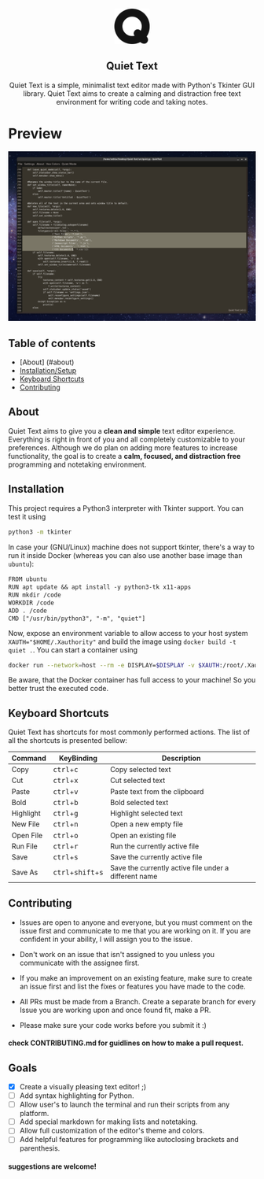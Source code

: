 <p align="center">
    <img src="/images/q.png" alt="Quiet Text logo" width="72" height="72">
  </a>
</p>

<h2 align="center">Quiet Text</h2>

<p align="center">
  Quiet Text is a simple, minimalist text editor made with Python's Tkinter GUI library. Quiet Text aims to create a calming and distraction   free text environment for writing code and taking notes.
</p>


# Preview

<p>
  <img src="images/picture_of_app.png" alt="there should be an image here...">
</p>






## Table of contents
- [About] (#about)
- [Installation/Setup](#installation)
- [Keyboard Shortcuts](#keyboard-shortcuts)
- [Contributing](#contributing)


## About

Quiet Text aims to give you a **clean and simple** text editor experience. Everything is right in front of you and all completely customizable to your preferences. Although we do plan on adding more features to increase functionality, the goal is to create a **calm, focused, and distraction free** programming and notetaking environment. 



## Installation

This project requires a Python3 interpreter with Tkinter support.
You can test it using

```sh
python3 -m tkinter
```

In case your (GNU/Linux) machine does not support tkinter, there's a way to run it inside Docker (whereas you can also use another base image than `ubuntu`):

```
FROM ubuntu
RUN apt update && apt install -y python3-tk x11-apps
RUN mkdir /code
WORKDIR /code
ADD . /code
CMD ["/usr/bin/python3", "-m", "quiet"]
```

Now, expose an environment variable to allow access to your host system `XAUTH="$HOME/.Xauthority"` and build the image using `docker build -t quiet .`.
You can start a container using

```sh
docker run --network=host --rm -e DISPLAY=$DISPLAY -v $XAUTH:/root/.Xauthority quiet
```

Be aware, that the Docker container has full access to your machine! So you better trust the executed code.



## Keyboard Shortcuts
Quiet Text has shortcuts for most commonly performed actions. The list of all the shortcuts is presented bellow:

| Command | KeyBinding | Description |
| ------- | ---------- | ----------- |
| Copy | <kbd>ctrl</kbd>+<kbd>c</kbd> | Copy selected text |
| Cut | <kbd>ctrl</kbd>+<kbd>x</kbd> | Cut selected text |
| Paste | <kbd>ctrl</kbd>+<kbd>v</kbd> | Paste text from the clipboard |
| Bold | <kbd>ctrl</kbd>+<kbd>b</kbd> | Bold selected text |
| Highlight | <kbd>ctrl</kbd>+<kbd>g</kbg> | Highlight selected text |
| New File | <kbd>ctrl</kbd>+<kbd>n</kbd> | Open a new empty file |
| Open File | <kbd>ctrl</kbd>+<kbd>o</kbd> | Open an existing file |
| Run File | <kbd>ctrl</kbd>+<kbd>r</kbd> | Run the currently active file |
| Save | <kbd>ctrl</kbd>+<kbd>s</kbd> | Save the currently active file |
| Save As | <kbd>ctrl</kbd>+<kbd>shift</kbd>+<kbd>s</kbd> | Save the currently active file under a different name |




## Contributing 

* Issues are open to anyone and everyone, but you must comment on the issue first and communicate to me that you are working on it. If you are confident in your ability, I will assign you to the issue. 

* Don't work on an issue that isn't assigned to you unless you communicate with the assignee first. 

* If you make an improvement on an existing feature, make sure to create an issue first and list the fixes or features you have made to the code.

* All PRs must be made from a Branch. Create a separate branch for every Issue you are working upon and once found fit, make a PR.

* Please make sure your code works before you submit it :)

#### check CONTRIBUTING.md for guidlines on how to make a pull request.






## Goals

- [x] Create a visually pleasing text editor! ;)
- [ ] Add syntax highlighting for Python.
- [ ] Allow user's to launch the terminal and run their scripts from any platform.
- [ ] Add special markdown for making lists and notetaking.
- [ ] Allow full customization of the editor's theme and colors.
- [ ] Add helpful features for programming like autoclosing brackets and parenthesis.

#### suggestions are welcome!



